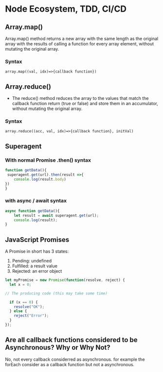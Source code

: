 # Node Ecosystem, TDD, CI/CD

## Array.map()

Array.map() method returns a new array with the same length as the original array with the results of calling a function for every array element, without mutating the original array.

### Syntax

`array.map((val, idx)=>{callback function})`


## Array.reduce()

- The reduce() method reduces the array to the values that match the callback function return (true or false) and store them in an accumulator, without mutating the original array.

### Syntax

`array.reduce((acc, val, idx)=>{callback function}, initVal)`

## Superagent

### With normal Promise .then() syntax

```javascript
function getData(){
 superagent.get(url).then(result =>{
    console.log(result.body)
})
}
```

###  with async / await syntax

```javascript
async function getData(){
    let result = await superagent.get(url);
    console.log(result);
}
```

## JavaScript Promises

A Promise in short has 3 states:

1. Pending: undefined
2. Fulfilled: a result value
3. Rejected: an error object

```javascript
let myPromise = new Promise(function(resolve, reject) {
  let x = 0;

// The producing code (this may take some time)

  if (x == 0) {
    resolve("OK");
  } else {
    reject("Error");
  }
});
```


## Are all callback functions considered to be Asynchronous? Why or Why Not?
No, not every callback considerred as asynchronous. for example the forEach consider as a callback function but not a asynchronous.